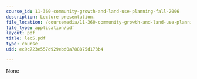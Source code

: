 ```yaml
---
course_id: 11-360-community-growth-and-land-use-planning-fall-2006
description: Lecture presentation.
file_location: /coursemedia/11-360-community-growth-and-land-use-planning-fall-2006/ec9c723e557d929ebd0a788875d173b4_lec5.pdf
file_type: application/pdf
layout: pdf
title: lec5.pdf
type: course
uid: ec9c723e557d929ebd0a788875d173b4

---
```

None